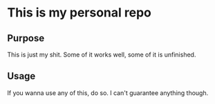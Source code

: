 # This is my personal repo
## Purpose
This is just my shit. Some of it works well, some of it is unfinished.
## Usage
If you wanna use any of this, do so. I can't guarantee anything though.
